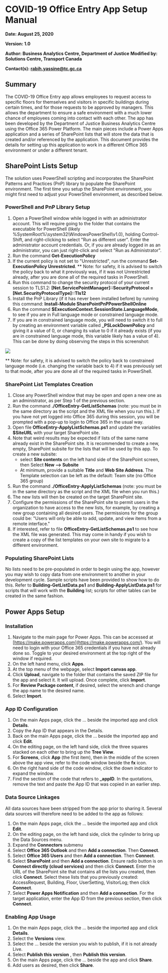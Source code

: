 # COVID-19 Office Entry App Setup Manual

**Date: August 25, 2020**

**Version: 1.0**

**Author: Business Analytics Centre, Department of Justice**
**Modified by: Solutions Centre, Transport Canada**

**Contact(s): rabih.yassine@tc.gc.ca**

## Summary

The COVID-19 Office Entry app allows employees to request access to specific floors for themselves and visitors in specific buildings during certain times, and for those requests to be approved by managers. This allows the department to ensure a safe environment with a much lower chance of employees coming into contact with each other. The app has been developed by the Department of Justice Business Analytics Centre using the Office 365 Power Platform. The main pieces include a Power Apps application and a series of SharePoint lists that will store the data that is created and/or referenced by the application. This document provides the details for setting up this application to work in a different Office 365 environment or under a different tenant.

## SharePoint Lists Setup

The solution uses PowerShell scripting and incorporates the SharePoint Patterns and Practices (PnP) library to populate the SharePoint environment. The first time you setup the SharePoint environment, you might first need to adjust your PowerShell environment, as described below.

### PowerShell and PnP Library Setup

1. Open a PowerShell window while logged in with an administrator account. This will require going to the folder that contains the executable for PowerShell (likely %SystemRoot%\system32\WindowsPowerShell\v1.0\), holding Control-Shift, and right-clicking to select &quot;Run as different user&quot;. Enter the administrator account credentials. Or, if you are already logged in as an administrator, you can just right-click and select &quot;Run as Administrator&quot;.
2. Run the command **Get-ExecutionPolicy**
3. If the current policy is not set to &quot;Unrestricted&quot;, run the command **Set-ExecutionPolicy Unrestricted**. \*\* Note: for safety, it is advised to switch the policy back to what it previously was, if it was not Unrestricted already, after you are done all of the required tasks in PowerShell.
4. Run this command to change the security protocol of your current session to TLS1.2: **[Net.ServicePointManager]::SecurityProtocol = [Net.SecurityProtocolType]::Tls12**
5. Install the PnP Library (if it has never been installed before) by running this command: **Install-Module SharePointPnPPowerShellOnline**
6. Run the command **$ExecutionContext.SessionState.LanguageMode**, to see if you are in Full language mode or constrained language mode.
7. If you are in constrained language mode, you will need to switch it to full by creating an environment variable called **\_PSLockDownPolicy** and giving it a value of 0, or changing its value to 0 if it already exists (if you are in constrained language mode, this variable likely has a value of 4). This can be done by doing observing the steps in this screenshot:

![](images/EnvironmentVariables-en.png)

\*\* Note: for safety, it is advised to switch the policy back to constrained language mode (i.e. changing the variable back to 4) if it was previously set to that mode, after you are done all of the required tasks in PowerShell.

### SharePoint List Templates Creation

1. Close any PowerShell window that may be open and open a new one as an administrator, as per Step 1 of the previous section.
2. Run the command **./OfficeEntry-GetListSchemas** (note: you must be in the same directory as the script and the XML file when you run this.). If you have not yet logged into Office 365 during this session, you will be prompted with a pop-up to login to Office 365 in the usual way.
3. Open file **OfficeEntry-ApplyListSchemas.ps1** and update the variables **$SiteURL** with your target SharePoint site.
4. Note that weird results may be expected if lists of the same name already exist in the SharePoint site. It is recommended to create a new, empty, SharePoint subsite for the lists that will be used by this app. To create a new subsite:
    - select **Site contents** on the left hand side of the SharePoint screen, then Select **New --> Subsite**
    - At minimum, provide a suitable **Title** and **Web Site Address**. The Template selection can be left as the default: Team site (no Office 365 group)
5. Run the command **./OfficeEntry-ApplyListSchemas** (note: you must be in the same directory as the script and the XML file when you run this.)
6. The new lists will then be created on the target SharePoint site.
7. Configure the permissions of the SharePoint site to permit users in the organization to have access to the new lists, for example, by creating a new group containing all desired users. The permissions for the group could be: &quot;Users will only be able to add, update, and view items from a remote interface.&quot;
8. If interested, refer to file **OfficeEntry-GetListSchemas.ps1** to see how the XML file was generated. This may come in handy if you wish to create a copy of the list templates on your own site to migrate to a different environment.

### Populating SharePoint Lists

No lists need to be pre-populated in order to begin using the app, however you may wish to copy data from one environment to another in your development cycle. Sample scripts have been provided to show how to do this. Refer to **Building-GetListData.ps1** and **Building-ApplyListData.ps1** for scripts that will work with the **Building** list; scripts for other tables can be created in the same fashion.

## Power Apps Setup

### Installation

1. Navigate to the main page for Power Apps. This can be accessed at [https://make.powerapps.com](https://make.powerapps.com/). You will need to login with your Office 365 credentials if you have not already done so. Toggle to your desired environment at the top right of the window if required.
2. On the left hand menu, click **Apps**.
3. At the top menu of the webpage, select **Import canvas app**.
4. Click **Upload**, navigate to the folder that contains the saved ZIP file for the app and select it. It will upload. Once complete, click **Import**.
5. For **Review Package content**, if desired, select the wrench and change the app name to the desired name.
6. Select **Import**.

### App ID Configuration

1. On the main Apps page, click the … beside the imported app and click **Details**.
2. Copy the App ID that appears in the Details.
3. Back on the main Apps page, click the … beside the imported app and click **Edit**.
4. On the editing page, on the left hand side, click the three squares stacked on each other to bring up the **Tree View**.
5. For **Screens**, click **App** (the first item), then in the middle of the screen above the app view, refer to the code window beside the **fx** icon.
6. On the right hand side of the code window, click the down indicator to expand the window.
7. Find the section of the code that refers to **\_appID**. In the quotations, remove the text and paste the App ID that was copied in an earlier step.

###

### Data Source Linkages

All data sources have been stripped from the app prior to sharing it. Several data sources will therefore need to be added to the app as follows:

1. On the main Apps page, click the … beside the imported app and click **Edit**.
2. On the editing page, on the left hand side, click the cylinder to bring up the Data Sources menu.
3. Expand the **Connectors** submenu
4. Select **Office 365 Outlook** and then **Add a connection**. Then **Connect**.
5. Select **Office 365 Users** and then **Add a connection**. Then **Connect**.
6. Select **SharePoint** and then **Add a connection**. Ensure radio button is on **Connect directly (cloud services)** and then click **Connect**. Enter the URL of the SharePoint site that contains all the lists you created, then click **Connect**. Select these lists that you previously created: AccessRequest, Building, Floor, UserSetting, VisitorLog; then click **Connect**.
7. Select **Power Apps Notification** and then **Add a connection**. For the target application, enter the App ID from the previous section, then click **Connect**.

### Enabling App Usage

1. On the main Apps page, click the … beside the imported app and click **Details**.
2. Select the **Versions** view.
3. Select the … beside the version you wish to publish, if it is not already Live.
4. Select **Publish this version** , then **Publish this version**.
5. On the main Apps page, click the … beside the app and click **Share**.
6. Add users as desired, then click **Share**.
